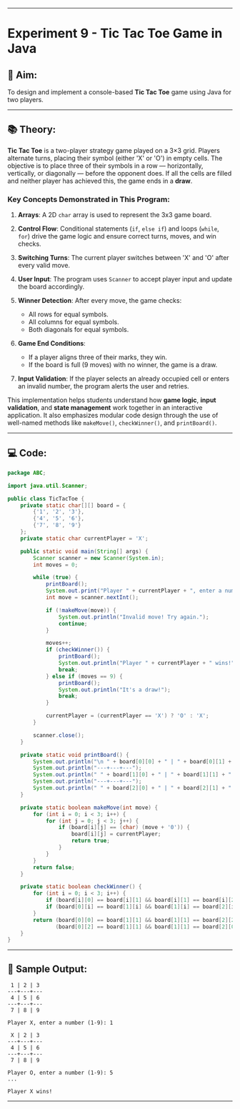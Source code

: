 
---

# Experiment 9 - Tic Tac Toe Game in Java

## 📌 Aim:

To design and implement a console-based **Tic Tac Toe** game using Java for two players.

---

## 📚 Theory:

**Tic Tac Toe** is a two-player strategy game played on a 3×3 grid. Players alternate turns, placing their symbol (either 'X' or 'O') in empty cells. The objective is to place three of their symbols in a row — horizontally, vertically, or diagonally — before the opponent does. If all the cells are filled and neither player has achieved this, the game ends in a **draw**.

### Key Concepts Demonstrated in This Program:

1. **Arrays**: A 2D `char` array is used to represent the 3x3 game board.
2. **Control Flow**: Conditional statements (`if`, `else if`) and loops (`while`, `for`) drive the game logic and ensure correct turns, moves, and win checks.
3. **Switching Turns**: The current player switches between 'X' and 'O' after every valid move.
4. **User Input**: The program uses `Scanner` to accept player input and update the board accordingly.
5. **Winner Detection**: After every move, the game checks:

   * All rows for equal symbols.
   * All columns for equal symbols.
   * Both diagonals for equal symbols.
6. **Game End Conditions**:

   * If a player aligns three of their marks, they win.
   * If the board is full (9 moves) with no winner, the game is a draw.
7. **Input Validation**: If the player selects an already occupied cell or enters an invalid number, the program alerts the user and retries.

This implementation helps students understand how **game logic**, **input validation**, and **state management** work together in an interactive application. It also emphasizes modular code design through the use of well-named methods like `makeMove()`, `checkWinner()`, and `printBoard()`.

---

## 💻 Code:

```java
package ABC;

import java.util.Scanner;

public class TicTacToe {
    private static char[][] board = {
        {'1', '2', '3'},
        {'4', '5', '6'},
        {'7', '8', '9'}
    };
    private static char currentPlayer = 'X';

    public static void main(String[] args) {
        Scanner scanner = new Scanner(System.in);
        int moves = 0;

        while (true) {
            printBoard();
            System.out.print("Player " + currentPlayer + ", enter a number (1-9): ");
            int move = scanner.nextInt();

            if (!makeMove(move)) {
                System.out.println("Invalid move! Try again.");
                continue;
            }

            moves++;
            if (checkWinner()) {
                printBoard();
                System.out.println("Player " + currentPlayer + " wins!");
                break;
            } else if (moves == 9) {
                printBoard();
                System.out.println("It's a draw!");
                break;
            }

            currentPlayer = (currentPlayer == 'X') ? 'O' : 'X';
        }

        scanner.close();
    }

    private static void printBoard() {
        System.out.println("\n " + board[0][0] + " | " + board[0][1] + " | " + board[0][2]);
        System.out.println("---+---+---");
        System.out.println(" " + board[1][0] + " | " + board[1][1] + " | " + board[1][2]);
        System.out.println("---+---+---");
        System.out.println(" " + board[2][0] + " | " + board[2][1] + " | " + board[2][2] + "\n");
    }

    private static boolean makeMove(int move) {
        for (int i = 0; i < 3; i++) {
            for (int j = 0; j < 3; j++) {
                if (board[i][j] == (char) (move + '0')) {
                    board[i][j] = currentPlayer;
                    return true;
                }
            }
        }
        return false;
    }

    private static boolean checkWinner() {
        for (int i = 0; i < 3; i++) {
            if (board[i][0] == board[i][1] && board[i][1] == board[i][2]) return true;
            if (board[0][i] == board[1][i] && board[1][i] == board[2][i]) return true;
        }
        return (board[0][0] == board[1][1] && board[1][1] == board[2][2]) ||
               (board[0][2] == board[1][1] && board[1][1] == board[2][0]);
    }
}
```

---

## 🧾 Sample Output:

```
 1 | 2 | 3
---+---+---
 4 | 5 | 6
---+---+---
 7 | 8 | 9

Player X, enter a number (1-9): 1

 X | 2 | 3
---+---+---
 4 | 5 | 6
---+---+---
 7 | 8 | 9

Player O, enter a number (1-9): 5
...

Player X wins!
```

---

